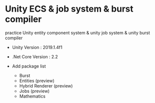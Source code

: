 # Unity ECS & job system & burst compiler

practice Unity entity component system & unity job system & unity burst compiler
+ Unity Version : 2019.1.4f1    
+ .Net Core Version : 2.2  

+ Add package list
  - Burst
  - Entities (preview)
  - Hybrid Renderer (preview)
  - Jobs (preview)
  - Mathematics
